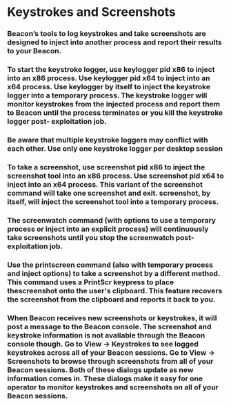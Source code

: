 # Keystrokes and Screenshots

### Beacon’s tools to log keystrokes and take screenshots are designed to inject into another process and report their results to your Beacon.

### To start the keystroke logger, use keylogger pid x86 to inject into an x86 process. Use keylogger pid x64 to inject into an x64 process. Use keylogger by itself to inject the keystroke logger into a temporary process. The keystroke logger will monitor keystrokes from the injected process and report them to Beacon until the process terminates or you kill the keystroke logger post- exploitation job.

### Be aware that multiple keystroke loggers may conflict with each other. Use only one keystroke logger per desktop session

### To take a screenshot, use screenshot pid x86 to inject the screenshot tool into an x86 process. Use screenshot pid x64 to inject into an x64 process. This variant of the screenshot command will take one screenshot and exit. screenshot, by itself, will inject the screenshot tool into a temporary process.

### The screenwatch command (with options to use a temporary process or inject into an explicit process) will continuously take screenshots until you stop the screenwatch post-exploitation job.

### Use the printscreen command (also with temporary process and inject options) to take a screenshot by a different method. This command uses a PrintScr keypress to place thescreenshot onto the user's clipboard. This feature recovers the screenshot from the clipboard and reports it back to you.

### When Beacon receives new screenshots or keystrokes, it will post a message to the Beacon console. The screenshot and keystroke information is not available through the Beacon console though. Go to View -> Keystrokes to see logged keystrokes across all of your Beacon sessions. Go to View -> Screenshots to browse through screenshots from all of your Beacon sessions. Both of these dialogs update as new information comes in. These dialogs make it easy for one operator to monitor keystrokes and screenshots on all of your Beacon sessions.

